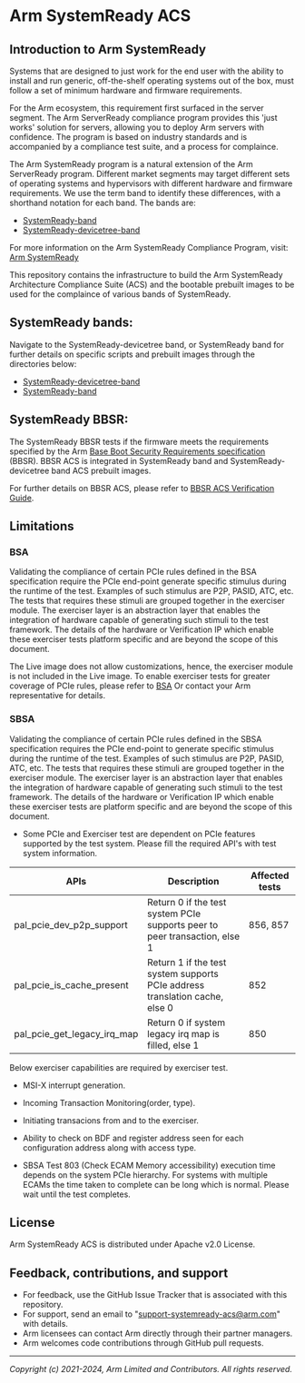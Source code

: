 # Arm SystemReady ACS

## Introduction to Arm SystemReady
Systems that are designed to just work for the end user with the ability to install and run generic, off-the-shelf operating systems out of the box, must follow a set of minimum hardware and firmware requirements.


For the Arm ecosystem, this requirement first surfaced in the server segment. The Arm ServerReady compliance program provides this 'just works' solution for servers, allowing you to deploy Arm servers with confidence. The program is based on industry standards and is accompanied by a compliance test suite, and a process for complaince.

The Arm SystemReady program is a natural extension of the Arm ServerReady program. Different market segments may target different sets of operating systems and hypervisors with different hardware and firmware requirements. We use the term band to identify these differences, with a shorthand notation for each band. The bands are:
* [SystemReady-band](https://www.arm.com/architecture/systems/systemready-certification-program/sr)
* [SystemReady-devicetree-band](https://www.arm.com/architecture/systems/systemready-certification-program/ir)

For more information on the Arm SystemReady Compliance Program, visit: [Arm SystemReady](https://www.arm.com/architecture/systems/systemready-certification-program)

This repository contains the infrastructure to build the Arm SystemReady Architecture Compliance Suite (ACS) and the bootable prebuilt images to be used for the complaince of various bands of SystemReady.<br />


## SystemReady bands:
Navigate to the SystemReady-devicetree band, or SystemReady band for further details on specific scripts and prebuilt images through the directories below:
* [SystemReady-devicetree-band](./SystemReady-devicetree-band/)
* [SystemReady-band](./SystemReady-band)

## SystemReady BBSR:
The SystemReady BBSR tests if the firmware meets the requirements specified by the Arm [Base Boot Security Requirements specification](https://developer.arm.com/documentation/den0107/latest) (BBSR). BBSR ACS is integrated in SystemReady band and SystemReady-devicetree band ACS prebuilt images.

For further details on BBSR ACS, please refer to [BBSR ACS Verification Guide](./common/docs/BBSR_ACS_Verification.md).

## Limitations

### BSA
Validating the compliance of certain PCIe rules defined in the BSA specification require the PCIe end-point generate specific stimulus during the runtime of the test. Examples of such stimulus are  P2P, PASID, ATC, etc. The tests that requires these stimuli are grouped together in the exerciser module. The exerciser layer is an abstraction layer that enables the integration of hardware capable of generating such stimuli to the test framework.
The details of the hardware or Verification IP which enable these exerciser tests platform specific and are beyond the scope of this document.

The Live image does not allow customizations, hence, the exerciser module is not included in the Live image. To enable exerciser tests for greater coverage of PCIe rules, please refer to [BSA](https://github.com/ARM-software/bsa-acs) Or contact your Arm representative for details.

### SBSA
Validating the compliance of certain PCIe rules defined in the SBSA specification requires the PCIe end-point to generate specific stimulus during the runtime of the test. Examples of such stimulus are  P2P, PASID, ATC, etc. The tests that requires these stimuli are grouped together in the exerciser module. The exerciser layer is an abstraction layer that enables the integration of hardware capable of generating such stimuli to the test framework.
The details of the hardware or Verification IP which enable these exerciser tests are platform specific and are beyond the scope of this document.

 - Some PCIe and Exerciser test are dependent on PCIe features supported by the test system.
   Please fill the required API's with test system information.

|APIs                         |Description                                                                   |Affected tests          |
|-----------------------------|------------------------------------------------------------------------------|------------------------|
|pal_pcie_dev_p2p_support     |Return 0 if the test system PCIe supports peer to peer transaction, else 1    |856, 857                |
|pal_pcie_is_cache_present    |Return 1 if the test system supports PCIe address translation cache, else 0   |852                     |
|pal_pcie_get_legacy_irq_map  |Return 0 if system legacy irq map is filled, else 1                           |850                     |

   Below exerciser capabilities are required by exerciser test.
   - MSI-X interrupt generation.
   - Incoming Transaction Monitoring(order, type).
   - Initiating transacions from and to the exerciser.
   - Ability to check on BDF and register address seen for each configuration address along with access type.

 - SBSA Test 803 (Check ECAM Memory accessibility) execution time depends on the system PCIe hierarchy. For systems with multiple ECAMs the time taken to complete can be long which is normal. Please wait until the test completes.

## License

Arm SystemReady ACS is distributed under Apache v2.0 License.

## Feedback, contributions, and support

 - For feedback, use the GitHub Issue Tracker that is associated with this repository.
 - For support, send an email to "support-systemready-acs@arm.com" with details.
 - Arm licensees can contact Arm directly through their partner managers.
 - Arm welcomes code contributions through GitHub pull requests.

--------------

*Copyright (c) 2021-2024, Arm Limited and Contributors. All rights reserved.*

